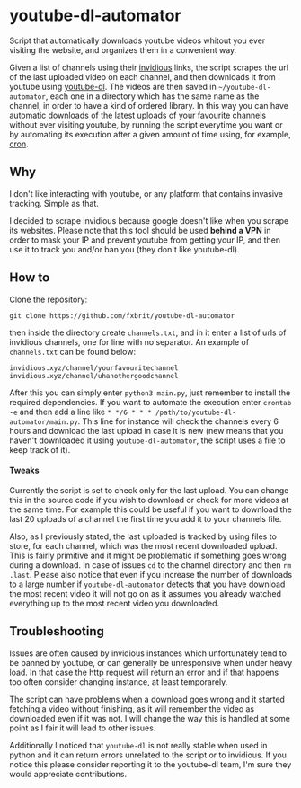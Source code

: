 # youtube-dl-automator
Script that automatically downloads youtube videos whitout you ever visiting the website, and organizes them in a convenient way.

Given a list of channels using their [invidious](https://redirect.invidious.io/) links, the script scrapes the url of the last uploaded video on each channel, and then downloads it from youtube using [youtube-dl](https://youtube-dl.org/). The videos are then saved in `~/youtube-dl-automator`, each one in a directory which has the same name as the channel, in order to have a kind of ordered library. In this way you can have automatic downloads of the latest uploads of your favourite channels without ever visiting youtube, by running the script everytime you want or by automating its execution after a given amount of time using, for example, [cron](https://man7.org/linux/man-pages/man5/crontab.5.html). 

## Why
I don't like interacting with youtube, or any platform that contains invasive tracking. Simple as that.

I decided to scrape invidious because google doesn't like when you scrape its websites. Please note that this tool should be used **behind a VPN** in order to mask your IP and prevent youtube from getting your IP, and then use it to track you and/or ban you (they don't like youtube-dl).

## How to
Clone the repository:
```
git clone https://github.com/fxbrit/youtube-dl-automator
```
then inside the directory create `channels.txt`, and in it enter a list of urls of invidious channels, one for line with no separator. An example of `channels.txt` can be found below:
```
invidious.xyz/channel/yourfavouritechannel
invidious.xyz/channel/uhanothergoodchannel
```

After this you can simply enter `python3 main.py`, just remember to install the required dependencies.
If you want to automate the execution enter `crontab -e` and then add a line like `* */6 * * * /path/to/youtube-dl-automator/main.py`. This line for instance will check the channels every 6 hours and download the last upload in case it is new (new means that you haven't downloaded it using `youtube-dl-automator`, the script uses a file to keep track of it).

#### Tweaks
Currently the script is set to check only for the last upload. You can change this in the source code if you wish to download or check for more videos at the same time. For example this could be useful if you want to download the last 20 uploads of a channel the first time you add it to your channels file.

Also, as I previously stated, the last uploaded is tracked by using files to store, for each channel, which was the most recent downloaded upload. This is fairly primitive and it might be problematic if something goes wrong during a download. In case of issues `cd` to the channel directory and then `rm .last`.
Please also notice that even if you increase the number of downloads to a large number if `youtube-dl-automator` detects that you have download the most recent video it will not go on as it assumes you already watched everything up to the most recent video you downloaded.

## Troubleshooting
Issues are often caused by invidious instances which unfortunately tend to be banned by youtube, or can generally be unresponsive when under heavy load. In that case the http request will return an error and if that happens too often consider changing instance, at least temporarely.

The script can have problems when a download goes wrong and it started fetching a video without finishing, as it will remember the video as downloaded even if it was not. I will change the way this is handled at some point as I fair it will lead to other issues.

Additionally I noticed that `youtube-dl` is not really stable when used in python and it can return errors unrelated to the script or to invidious. If you notice this please consider reporting it to the youtube-dl team, I'm sure they would appreciate contributions.